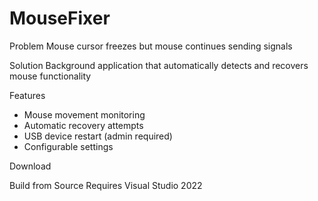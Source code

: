 # MouseFixer
Problem
Mouse cursor freezes but mouse continues sending signals

Solution
Background application that automatically detects and recovers mouse functionality

Features
- Mouse movement monitoring
- Automatic recovery attempts  
- USB device restart (admin required)
- Configurable settings

Download


Build from Source
Requires Visual Studio 2022
